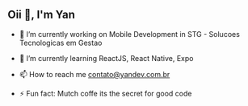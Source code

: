 ## Oii 👋, I'm Yan 

- 🔭 I’m currently working on Mobile Development in STG - Solucoes Tecnologicas em Gestao 

- 🌱 I’m currently learning ReactJS, React Native, Expo

- 📫 How to reach me contato@yandev.com.br

- ⚡ Fun fact: Mutch coffe its the secret for good code
